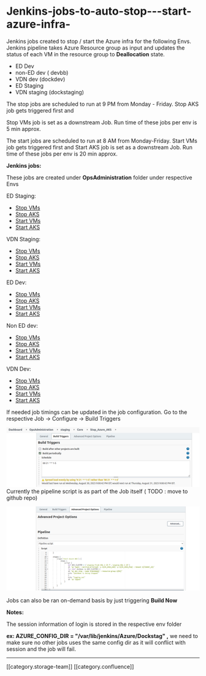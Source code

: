 # Jenkins-jobs-to-auto-stop---start-azure-infra-

Jenkins jobs created to stop / start the Azure infra for the following Envs. Jenkins pipeline takes Azure Resource group as input and updates the status of each VM in the resource group to **Deallocation** state.

* ED Dev
* non-ED dev ( devbb)
* VDN dev (dockdev)
* ED Staging
* VDN staging (dockstaging)

The stop jobs are scheduled to run at 9 PM from Monday - Friday. Stop AKS job gets triggered first and

Stop VMs job is set as a downstream Job. Run time of these jobs per env is 5 min approx.

The start jobs are scheduled to run at 8 AM from Monday-Friday. Start VMs job gets triggered first and Start AKS job is set as a downstream Job. Run time of these jobs per env is 20 min approx.

**Jenkins jobs:**

These jobs are created under **OpsAdministration** folder under respective Envs

ED Staging:

* [Stop VMs](http://10.20.0.14:8080/jenkins/job/OpsAdministration/job/staging/job/Core/job/Stop\_Azure\_Vms/)
* [Stop AKS](http://10.20.0.14:8080/jenkins/job/OpsAdministration/job/staging/job/Core/job/Stop\_Azure\_AKS/)
* [Start VMs](http://10.20.0.14:8080/jenkins/job/OpsAdministration/job/staging/job/Core/job/Start\_Azure\_Vms/)
* [Start AKS](http://10.20.0.14:8080/jenkins/job/OpsAdministration/job/staging/job/Core/job/Start\_Azure\_AKS/)

VDN Staging:

* [Stop VMs](http://10.20.0.14:8080/jenkins/job/OpsAdministration/job/DockStaging/job/Core/job/Stop\_Azure\_Vms/)
* [Stop AKS](http://10.20.0.14:8080/jenkins/job/OpsAdministration/job/DockStaging/job/Core/job/Stop\_Azure\_AKS/)
* [Start VMs](http://10.20.0.14:8080/jenkins/job/OpsAdministration/job/DockStaging/job/Core/job/Start\_Azure\_Vms/)
* [Start AKS](http://10.20.0.14:8080/jenkins/job/OpsAdministration/job/DockStaging/job/Core/job/Start\_Azure\_AKS/)

ED Dev:

* [Stop VMs](http://10.20.0.14:8080/jenkins/job/OpsAdministration/job/Dev/job/Core/job/Stop\_Azure\_Vms/)
* [Stop AKS](http://10.20.0.14:8080/jenkins/job/OpsAdministration/job/Dev/job/Core/job/Stop\_Azure\_AKS/)
* [Start VMs](http://10.20.0.14:8080/jenkins/job/OpsAdministration/job/Dev/job/Core/job/Start\_Azure\_Vms/)
* [Start AKS](http://10.20.0.14:8080/jenkins/job/OpsAdministration/job/Dev/job/Core/job/Start\_Azure\_AKS/)

Non ED dev:

* [Stop VMs](http://10.20.0.14:8080/jenkins/job/OpsAdministration/job/devbb/job/Core/job/Stop\_Azure\_Vms/)
* [Stop AKS](http://10.20.0.14:8080/jenkins/job/OpsAdministration/job/devbb/job/Core/job/Stop\_Azure\_AKS/)
* [Start VMs](http://10.20.0.14:8080/jenkins/job/OpsAdministration/job/devbb/job/Core/job/Start\_Azure\_Vms/)
* [Start AKS](http://10.20.0.14:8080/jenkins/job/OpsAdministration/job/devbb/job/Core/job/Start\_Azure\_AKS/)

VDN Dev:

* [Stop VMs](http://10.20.0.14:8080/jenkins/job/OpsAdministration/job/DockDev/job/Core/job/Stop\_Azure\_Vms/)
* [Stop AKS](http://10.20.0.14:8080/jenkins/job/OpsAdministration/job/DockDev/job/Core/job/Stop\_Azure\_AKS/)
* [Start VMs](http://10.20.0.14:8080/jenkins/job/OpsAdministration/job/DockDev/job/Core/job/Start\_Azure\_Vms/)
* [Start AKS](http://10.20.0.14:8080/jenkins/job/OpsAdministration/job/DockDev/job/Core/job/Start\_Azure\_AKS/)

If needed job timings can be updated in the job configuration. Go to the respective Job → Configure → Build Triggers

![](<../../../../DevOps/devops-kn-hw2/images/storage/Screenshot from 2023-08-31 18-50-47.png>)Currently the pipeline script is as part of the Job itself ( TODO : move to github repo)

![](../../../../DevOps/devops-kn-hw2/images/storage/image-20230831-132833.png)

Jobs can also be ran on-demand basis by just triggering **Build Now**

**Notes:**

The session information of login is stored in the respective env folder

**ex: AZURE\_CONFIG\_DIR = "/var/lib/jenkins/Azure/Dockstag" ,** we need to make sure no other jobs uses the same config dir as it will conflict with session and the job will fail.

***

\[\[category.storage-team]] \[\[category.confluence]]
